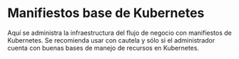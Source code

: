 # Manifiestos base de Kubernetes

Aquí se administra la infraestructura del flujo de negocio con manifiestos de Kubernetes. Se recomienda usar con cautela y sólo si el administrador cuenta con buenas bases de manejo de recursos en Kubernetes.